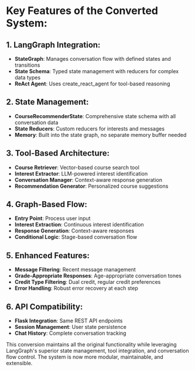 # Key Features of the Converted System:

## 1. LangGraph Integration:
- **StateGraph**: Manages conversation flow with defined states and transitions
- **State Schema**: Typed state management with reducers for complex data types
- **ReAct Agent**: Uses create_react_agent for tool-based reasoning

## 2. State Management:
- **CourseRecommenderState**: Comprehensive state schema with all conversation data
- **State Reducers**: Custom reducers for interests and messages
- **Memory**: Built into the state graph, no separate memory buffer needed

## 3. Tool-Based Architecture:
- **Course Retriever**: Vector-based course search tool
- **Interest Extractor**: LLM-powered interest identification
- **Conversation Manager**: Context-aware response generation
- **Recommendation Generator**: Personalized course suggestions

## 4. Graph-Based Flow:
- **Entry Point**: Process user input
- **Interest Extraction**: Continuous interest identification
- **Response Generation**: Context-aware responses
- **Conditional Logic**: Stage-based conversation flow

## 5. Enhanced Features:
- **Message Filtering**: Recent message management
- **Grade-Appropriate Responses**: Age-appropriate conversation tones
- **Credit Type Filtering**: Dual credit, regular credit preferences
- **Error Handling**: Robust error recovery at each step

## 6. API Compatibility:
- **Flask Integration**: Same REST API endpoints
- **Session Management**: User state persistence
- **Chat History**: Complete conversation tracking

This conversion maintains all the original functionality while leveraging LangGraph's superior state management, tool integration, and conversation flow control. The system is now more modular, maintainable, and extensible.